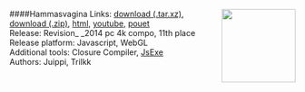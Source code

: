 ####Hammasvagina
<a href="https://raw.githubusercontent.com/trilkk/faemiyah-demoscene_2014-04_1k-intro_hammasvagina/master/screenshot_large.png"><img src="https://raw.githubusercontent.com/trilkk/faemiyah-demoscene_2014-04_1k-intro_hammasvagina/master/screenshot_www.jpg" height="130em" align="right" /></a>
Links: [download (.tar.xz)](http://faemiyah.fi/data/hammasvagina.tar.xz), [download (.zip)](http://faemiyah.fi/data/hammasvagina.zip), [html](https://raw.githubusercontent.com/trilkk/faemiyah-demoscene_2014-04_1k-intro_hammasvagina/master/hammasvagina_uncompressed.html), [youtube](https://www.youtube.com/watch?v=2FwDy1F7k1M), [pouet](http://www.pouet.net/prod.php?which=62991)  
Release: Revision_ _2014 pc 4k compo, 11th place  
Release platform: Javascript, WebGL  
Additional tools: Closure Compiler, [JsExe](http://adinpsz.org/)  
Authors: Juippi, Trilkk
